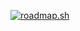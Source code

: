 <a href="https://roadmap.sh"><img src="https://api.roadmap.sh/v1-badge/tall/64b6d729f24f25404811807a?variant=dark" alt="roadmap.sh"/></a>
